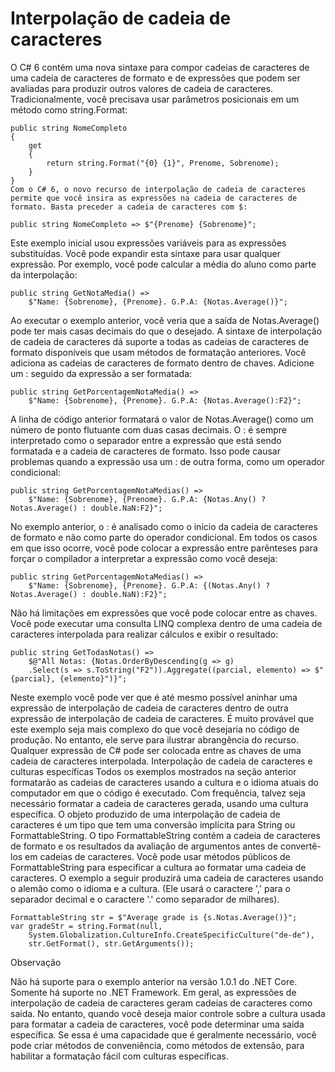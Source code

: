 ﻿# Interpolação de cadeia de caracteres

O C# 6 contém uma nova sintaxe para compor cadeias de caracteres de uma cadeia de caracteres de formato e de expressões que podem ser avaliadas para produzir outros valores de cadeia de caracteres.
Tradicionalmente, você precisava usar parâmetros posicionais em um método como string.Format:



```
public string NomeCompleto
{
    get
    {
        return string.Format("{0} {1}", Prenome, Sobrenome);
    }
}
Com o C# 6, o novo recurso de interpolação de cadeia de caracteres permite que você insira as expressões na cadeia de caracteres de formato. Basta preceder a cadeia de caracteres com $:
```



```
public string NomeCompleto => $"{Prenome} {Sobrenome}";
```
Este exemplo inicial usou expressões variáveis para as expressões substituídas. Você pode expandir esta sintaxe para usar qualquer expressão. Por exemplo, você pode calcular a média do aluno como parte da interpolação:



```
public string GetNotaMedia() =>
    $"Name: {Sobrenome}, {Prenome}. G.P.A: {Notas.Average()}";
```
Ao executar o exemplo anterior, você veria que a saída de Notas.Average() pode ter mais casas decimais do que o desejado. A sintaxe de interpolação de cadeia de caracteres dá suporte a todas as cadeias de caracteres de formato disponíveis que usam métodos de formatação anteriores. Você adiciona as cadeias de caracteres de formato dentro de chaves. Adicione um : seguido da expressão a ser formatada:



```
public string GetPorcentagemNotaMedia() =>
    $"Name: {Sobrenome}, {Prenome}. G.P.A: {Notas.Average():F2}";
```
A linha de código anterior formatará o valor de Notas.Average() como um número de ponto flutuante com duas casas decimais.
O : é sempre interpretado como o separador entre a expressão que está sendo formatada e a cadeia de caracteres de formato. Isso pode causar problemas quando a expressão usa um : de outra forma, como um operador condicional:



```
public string GetPorcentagemNotaMedias() =>
    $"Name: {Sobrenome}, {Prenome}. G.P.A: {Notas.Any() ? Notas.Average() : double.NaN:F2}";
```
No exemplo anterior, o : é analisado como o início da cadeia de caracteres de formato e não como parte do operador condicional. Em todos os casos em que isso ocorre, você pode colocar a expressão entre parênteses para forçar o compilador a interpretar a expressão como você deseja:



```
public string GetPorcentagemNotaMedias() =>
    $"Name: {Sobrenome}, {Prenome}. G.P.A: {(Notas.Any() ? Notas.Average() : double.NaN):F2}";
```
Não há limitações em expressões que você pode colocar entre as chaves. Você pode executar uma consulta LINQ complexa dentro de uma cadeia de caracteres interpolada para realizar cálculos e exibir o resultado:



```
public string GetTodasNotas() =>
    $@"All Notas: {Notas.OrderByDescending(g => g)
    .Select(s => s.ToString("F2")).Aggregate((parcial, elemento) => $"{parcial}, {elemento}")}";
```
Neste exemplo você pode ver que é até mesmo possível aninhar uma expressão de interpolação de cadeia de caracteres dentro de outra expressão de interpolação de cadeia de caracteres. É muito provável que este exemplo seja mais complexo do que você desejaria no código de produção. No entanto, ele serve para ilustrar abrangência do recurso. Qualquer expressão de C# pode ser colocada entre as chaves de uma cadeia de caracteres interpolada.
Interpolação de cadeia de caracteres e culturas específicas
Todos os exemplos mostrados na seção anterior formatarão as cadeias de caracteres usando a cultura e o idioma atuais do computador em que o código é executado. Com frequência, talvez seja necessário formatar a cadeia de caracteres gerada, usando uma cultura específica. O objeto produzido de uma interpolação de cadeia de caracteres é um tipo que tem uma conversão implícita para String ou FormattableString.
O tipo FormattableString contém a cadeia de caracteres de formato e os resultados da avaliação de argumentos antes de convertê-los em cadeias de caracteres. Você pode usar métodos públicos de FormattableString para especificar a cultura ao formatar uma cadeia de caracteres. O exemplo a seguir produzirá uma cadeia de caracteres usando o alemão como o idioma e a cultura. (Ele usará o caractere ',' para o separador decimal e o caractere '.' como separador de milhares).



```
FormattableString str = $"Average grade is {s.Notas.Average()}";
var gradeStr = string.Format(null, 
    System.Globalization.CultureInfo.CreateSpecificCulture("de-de"),
    str.GetFormat(), str.GetArguments());
```
Observação

Não há suporte para o exemplo anterior na versão 1.0.1 do .NET Core. Somente há suporte no .NET Framework.
Em geral, as expressões de interpolação de cadeia de caracteres geram cadeias de caracteres como saída. No entanto, quando você deseja maior controle sobre a cultura usada para formatar a cadeia de caracteres, você pode determinar uma saída específica. Se essa é uma capacidade que é geralmente necessário, você pode criar métodos de conveniência, como métodos de extensão, para habilitar a formatação fácil com culturas específicas.